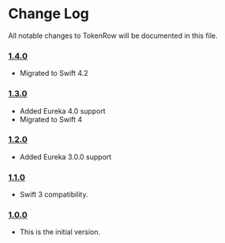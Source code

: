 # Change Log
All notable changes to TokenRow will be documented in this file.

### [1.4.0](https://github.com/EurekaCommunity/TokenRow/releases/tag/1.4.0)
<!-- Released on 2019-02-04. -->

* Migrated to Swift 4.2

### [1.3.0](https://github.com/EurekaCommunity/TokenRow/releases/tag/1.3.0)
<!-- Released on 2018-02-01. -->

* Added Eureka 4.0 support
* Migrated to Swift 4

### [1.2.0](https://github.com/EurekaCommunity/TokenRow/releases/tag/1.2.0)
<!-- Released on 2017-04-26. -->

* Added Eureka 3.0.0 support

### [1.1.0](https://github.com/EurekaCommunity/TokenRow/releases/tag/1.0.0)
<!-- Released on 2016-10-07. -->

* Swift 3 compatibility.

### [1.0.0](https://github.com/EurekaCommunity/TokenRow/releases/tag/1.0.0)
<!-- Released on 2016-09-09. -->

* This is the initial version.

[xmartlabs]: https://xmartlabs.com
